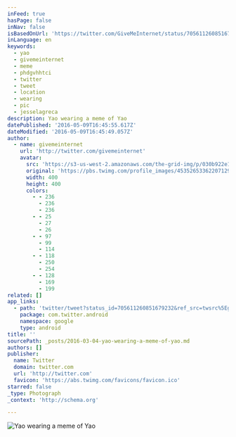 ```yaml
---
inFeed: true
hasPage: false
inNav: false
isBasedOnUrl: 'https://twitter.com/GiveMeInternet/status/705611260851679232'
inLanguage: en
keywords:
  - yao
  - givemeinternet
  - meme
  - phdgvhhtci
  - twitter
  - tweet
  - location
  - wearing
  - pic
  - jesselagreca
description: Yao wearing a meme of Yao
datePublished: '2016-05-09T16:45:55.617Z'
dateModified: '2016-05-09T16:45:49.057Z'
author:
  - name: givemeinternet
    url: 'http://twitter.com/givemeinternet'
    avatar:
      src: 'https://s3-us-west-2.amazonaws.com/the-grid-img/p/030b922e1b9516c8a139b2376b1c485fd87856e1.jpg'
      original: 'https://pbs.twimg.com/profile_images/453526533622071296/79NYk2Bn_400x400.jpeg'
      width: 400
      height: 400
      colors:
        - - 236
          - 236
          - 236
        - - 25
          - 27
          - 26
        - - 97
          - 99
          - 114
        - - 118
          - 250
          - 254
        - - 128
          - 169
          - 199
related: []
app_links:
  - path: 'twitter/tweet?status_id=705611260851679232&ref_src=twsrc%5Egoogle%7Ctwcamp%5Eandroidseo%7Ctwgr%5Estatus%7Ctwterm%5E705611260851679232'
    package: com.twitter.android
    namespace: google
    type: android
title: ''
sourcePath: _posts/2016-03-04-yao-wearing-a-meme-of-yao.md
authors: []
publisher:
  name: Twitter
  domain: twitter.com
  url: 'http://twitter.com'
  favicon: 'https://abs.twimg.com/favicons/favicon.ico'
starred: false
_type: Photograph
_context: 'http://schema.org'

---
```

![Yao wearing a meme of Yao](https://pbs.twimg.com/media/CcrVs_5VIAAovH0.jpg:large)